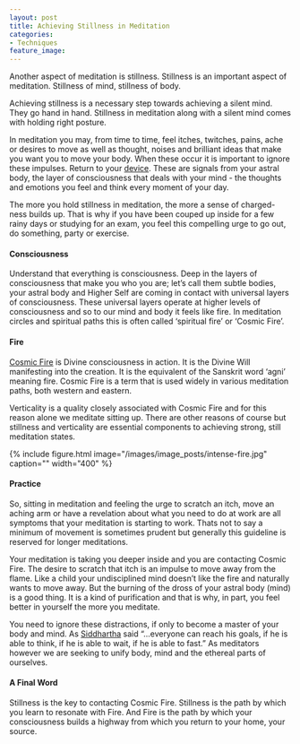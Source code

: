```yaml
---
layout: post
title: Achieving Stillness in Meditation 
categories:
- Techniques
feature_image: 
---
```


Another aspect of meditation is stillness. Stillness is an important aspect of meditation. Stillness of mind, stillness of body. 

Achieving stillness is a necessary step towards achieving a silent mind. They go hand in hand. Stillness in meditation along with a silent mind comes with holding right posture. 

In meditation you may, from time to time, feel itches, twitches, pains, ache or desires to move as well as thought, noises and brilliant ideas that make you want you to move your body. When these occur it is important to ignore these impulses. Return to your [device](/techniques/2019-08-26-your-meditation-device). These are signals from your astral body, the layer of consciousness that deals with your mind - the thoughts and emotions you feel and think every moment of your day. 

The more you hold stillness in meditation, the more a sense of charged-ness builds up. That is why if you have been couped up inside for a few rainy days or studying for an exam, you feel this compelling urge to go out, do something, party or exercise. 

#### Consciousness
Understand that everything is consciousness. Deep in the layers of consciousness that make you who you are; let’s call them subtle bodies, your astral body and Higher Self are coming in contact with universal layers of consciousness. These universal layers operate at higher levels of consciousness and so to our mind and body it feels like fire. In meditation circles and spiritual paths this is often called ‘spiritual fire’ or ‘Cosmic Fire’. 

#### Fire
[Cosmic Fire](https://clairvision.org/books/altmc/a-language-to-map-consciousness.html#ZZC_C_CL) is Divine consciousness in action. It is the Divine Will manifesting into the creation. It is the equivalent of the Sanskrit word ‘agni’ meaning fire. Cosmic Fire is a term that is used widely in various meditation paths, both western and eastern. 

Verticality is a quality closely associated with Cosmic Fire and for this reason alone we meditate sitting up. There are other reasons of course but stillness and verticality are essential components to achieving strong, still meditation states. 

{% include figure.html image="/images/image_posts/intense-fire.jpg" caption="" width="400" %}

#### Practice
So, sitting in meditation and feeling the urge to scratch an itch, move an aching arm or have a revelation about what you need to do at work are all symptoms that your meditation is starting to work. Thats not to say a minimum of movement is sometimes prudent but generally this guideline is reserved for longer meditations. 

Your meditation is taking you deeper inside and you are contacting Cosmic Fire. The desire to scratch that itch is an impulse to move away from the flame. Like a child your undisciplined mind doesn’t like the fire and naturally wants to move away. But the burning of the dross of your astral body (mind) is a good thing. It is a kind of purification and that is why, in part, you feel better in yourself the more you meditate. 

You need to ignore these distractions, if only to become a master of your body and mind. As [Siddhartha](https://petertwigg.com/general/2019/07/30/siddhartha-on-will) said “...everyone can reach his goals, if he is able to think, if he is able to wait, if he is able to fast.” As meditators however we are seeking to unify body, mind and the ethereal parts of ourselves. 

#### A Final Word
Stillness is the key to contacting Cosmic Fire. Stillness is the path by which you learn to resonate with Fire. And Fire is the path by which your consciousness builds a highway from which you return to your home, your source. 

